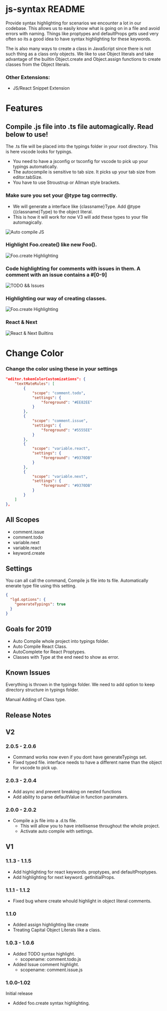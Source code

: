 # js-syntax README

Provide syntax highlighting for scenarios we encounter a lot in our codebase. This allows us to easily know what is going on in a file
and avoid errors with naming. Things like proptypes and defaultProps gets used very often so its a good idea to have syntax highlighting for
these keywords. 

The is also many ways to create a class in JavaScript since there is not such thing as a class only objects. We like to use Object literals 
and take advantage of the builtin Object.create and Object.assign functions to create classes from the Object literals.

### Other Extensions:
- JS/React Snippet Extension

# Features

## Compile .js file into .ts file automagically. Read below to use!

The .ts file will be placed into the typings folder in your root directory. This is here vscode looks for typings. 
- You need to have a jsconfig or tsconfig for vscode to pick up your typings automatically.
- The autocompile is sensitive to tab size. It picks up your tab size from editor.tabSize.
- You have to use Stroustrup or Allman style brackets.
### Make sure you set your @type tag corrrectly. 
- We will generate a interface like {classname}Type. Add @type {{classname}Type} to the object literal.
- This is how it will work for now V3 will add these types to your file automagically.

![Auto compile JS](./images/autocompile.gif)

### Highlight Foo.create() like new Foo(). 

![Foo.create Highlighting](./images/objectcreate.png)

### Code highlighting for comments with issues in them. A comment with an issue contains a #[0-9]

![TODO && Issues](./images/comments.png)

### Highlighting our way of creating classes.

![Foo.create Highlighting](./images/classcreation.png)

### React & Next

![React & Next Builtins](./images/reactnextbuiltins.png)

# Change Color

### Change the color using these in your settings

``` json
"editor.tokenColorCustomizations": {
    "textMateRules": [
        {
            "scope": "comment.todo",
            "settings": {
                "foreground": "#EE82EE"
            }
        },
        {
            "scope": "comment.issue",
            "settings": {
                "foreground": "#5555EE"
            }
        },
        {
            "scope": "variable.react",
            "settings": {
                "foreground": "#9370DB"
            }
        },
        {
            "scope": "variable.next",
            "settings": {
                "foreground": "#9370DB"
            }
        }
    ]
},
```

## All Scopes

- comment.issue
- comment.todo
- variable.next
- variable.react
- keyword.create

## Settings

You can all call the command, Compile js file into ts file.
Automatically enerate type file using this setting. 

``` json
{
  "lgd.options": {
    "generateTypings": true
  }
}
```

## Goals for 2019

- Auto Compile whole project into typings folder.
- Auto Compile React Class.
- AutoComplete for React Proptypes.
- Classes with Type at the end need to show as error.

## Known Issues

Everything is thrown in the typings folder.
We need to add option to keep directory structure in typings folder.

Manual Adding of Class type.

## Release Notes

## V2

### 2.0.5 - 2.0.6 

- Command works now even if you dont have generateTypings set.
- Fixed typed file. interface needs to have a different name than the object for vscode to pick up.

### 2.0.3 - 2.0.4

- Add async and prevent breaking on nested functions
- Add ability to parse defaultValue in function paramaters.

### 2.0.0 - 2.0.2

- Compile a js file into a .d.ts file. 
  - This will allow you to have intellisense throughout the whole project.
  - Activate auto compile with settings.

## V1

### 1.1.3 - 1.1.5

- Add highlighting for react keywords. proptypes, and defaultProptypes.
- Add highlighting for next keyword. getInitialProps.

### 1.1.1 - 1.1.2

- Fixed bug where create whould highlight in object literal comments.

### 1.1.0

- Added assign highlighting like create
- Treating Capital Object Literals like a class.

### 1.0.3 - 1.0.6

- Added TODO syntax highlight.
  - scopename: comment.todo.js
- Added Issue comment highlight.
  - scopename: comment.issue.js

### 1.0.0-1.02

Initial release
- Added foo.create syntax highlighting.
